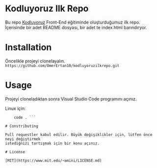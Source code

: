 # Kodluyoruz Ilk Repo

Bu repo [Kodluyoruz](https://www.kodluyoruz.org/) Front-End eğitiminde oluşturduğumuz ilk repo. İçerisinde bir adet
README dosyası, bir adet te index.html barındıryor. 

# Installation

Öncelikle projeyi clonelayalın. 
`https://github.com/OmerErtan10/kodluyoruzilkrepo.git`

# Usage
Projeyi cloneladıktan sonra Visual Studio Code programını açınız.

Linux için:
``` cd kodluyoruzilkrepo
    code . ```

# Constributing

Pull requestler kabul edilir. Büyük değişiklikler için, lütfen önce neyi değiştirmek
istediğnizi tartışmak için bir konu açınız.

# License

[MIT](https://www.mit.edu/~amini/LICENSE.md)
